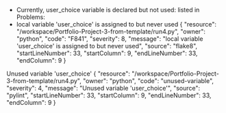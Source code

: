 - Currently, user_choice variable is declared but not used:
listed in Problems:
- local variable 'user_choice' is assigned to but never used {
	"resource": "/workspace/Portfolio-Project-3-from-template/run4.py",
	"owner": "python",
	"code": "F841",
	"severity": 8,
	"message": "local variable 'user_choice' is assigned to but never used",
	"source": "flake8",
	"startLineNumber": 33,
	"startColumn": 9,
	"endLineNumber": 33,
	"endColumn": 9
}

Unused variable 'user_choice' {
	"resource": "/workspace/Portfolio-Project-3-from-template/run4.py",
	"owner": "python",
	"code": "unused-variable",
	"severity": 4,
	"message": "Unused variable 'user_choice'",
	"source": "pylint",
	"startLineNumber": 33,
	"startColumn": 9,
	"endLineNumber": 33,
	"endColumn": 9
}